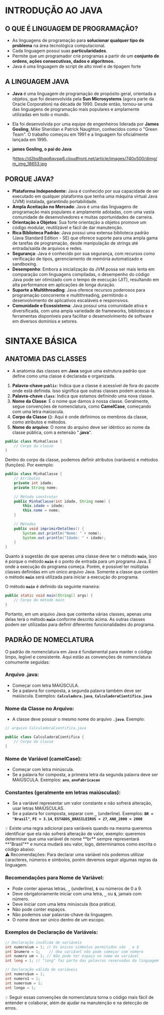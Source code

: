 # INTRODUÇÃO AO JAVA

## **O QUE É LINGUAGEM DE PROGRAMAÇÃO?**

- As linguagens de programação para **solucionar qualquer tipo de problema** na área tecnológica computacional.
- Cada linguagem possui suas **particularidades**.
- Permite que um programador crie programas a partir de um **conjunto de ordens, ações consecutivas, dados e  algoritmos.**
- Java é uma linguagem de script de alto nível e de tipagem forte

## **A LINGUAGEM JAVA**

- **Java** é uma linguagem de programação de propósito geral, orientada a objetos, que foi desenvolvida pela **Sun Microsystems** (agora parte da Oracle Corporation) na década de 1990. Desde então, tornou-se uma das linguagens de programação mais populares e amplamente utilizadas em todo o mundo.
- Ela foi desenvolvida por uma equipe de engenheiros liderada por **James Gosling**, Mike Sheridan e Patrick Naughton, conhecidos como o "Green Team". O trabalho começou em 1991 e a linguagem foi oficialmente lançada em 1995.
- **james Gosling, o pai do Java**
    
    !https://d2bs8hqp6qvsw6.cloudfront.net/article/images/740x500/dimg/m_img_18653.jpg
    

## **PORQUE JAVA?**

- **Plataforma Independente:** Java é conhecido por sua capacidade de ser executado em qualquer plataforma que tenha uma máquina virtual Java (JVM) instalada, garantindo portabilidade.
- **Ampla Aceitação no Mercado**: Java é uma das linguagens de programação mais populares e amplamente adotadas, com uma vasta comunidade de desenvolvedores e muitas oportunidades de carreira.
- **Orientação a Objetos**: Sua forte orientação a objetos promove um código modular, reutilizável e fácil de dar manutenção.
- **Rica Biblioteca Padrão**: Java possui uma extensa biblioteca padrão (Java Standard Edition - SE) que oferece suporte para uma ampla gama de tarefas de programação, desde manipulação de strings até entrada/saída de arquivos e redes.
- **Segurança**: Java é conhecido por sua segurança, com recursos como verificação de tipos, gerenciamento de memória automatizado e sandboxing.
- **Desempenho**: Embora a inicialização da JVM possa ser mais lenta em comparação com linguagens compiladas, o desempenho do código Java pode ser otimizado com o tempo de execução (JIT), resultando em alta performance em aplicações de longa duração.
- **Suporte a Multithreading**: Java oferece recursos poderosos para programação concorrente e multithreading, permitindo o desenvolvimento de aplicativos escaláveis e responsivos.
- **Comunidade e Ecossistema**: Java possui uma comunidade ativa e diversificada, com uma ampla variedade de frameworks, bibliotecas e ferramentas disponíveis para facilitar o desenvolvimento de software em diversos domínios e setores.

# SINTAXE BÁSICA

## ANATOMIA DAS CLASSES

- A anatomia das classes em **Java** segue uma estrutura padrão que define como uma classe é declarada e organizada.
1. **Palavra-chave `public`**: Indica que a classe é acessível de fora do pacote onde está definida. Isso significa que outras classes podem acessá-la.
2. **Palavra-chave `class`**: Indica que estamos definindo uma nova classe.
3. **Nome da Classe**: É o nome que damos à nossa classe. Geralmente, segue convenções de nomenclatura, como **CamelCase**, começando com uma letra maiúscula.
4. **Corpo da Classe `{}`**: Aqui é onde definimos os membros da classe, como atributos e métodos.
5. **Nome do arquivo**: O nome do arquivo deve ser idêntico ao nome da classe pública, com a extensão "**.java**".

```java
public class MinhaClasse {
    // Corpo da classe
}
```

Dentro do corpo da classe, podemos definir atributos (variáveis) e métodos (funções). Por exemplo:

```java
public class MinhaClasse {
    // Atributos
    private int idade;
    private String nome;
    
    // Método construtor
    public MinhaClasse(int idade, String nome) {
        this.idade = idade;
        this.nome = nome;
    }
    
    // Métodos
    public void imprimirDetalhes() {
        System.out.println("Nome: " + nome);
        System.out.println("Idade: " + idade);
    }
}
```

Quanto à sugestão de que apenas uma classe deve ter o método **`main`**, isso é porque o método **`main`** é o ponto de entrada para um programa Java. É onde a execução do programa começa. Porém, é possível ter múltiplas classes definidas em um único arquivo Java. Somente a classe que contém o método **`main`** será utilizada para iniciar a execução do programa.

O método **`main`** é definido da seguinte maneira:

```java
public static void main(String[] args) {
    // Corpo do método main
}
```

Portanto, em um arquivo Java que contenha várias classes, apenas uma delas terá o método **`main`** conforme descrito acima. As outras classes podem ser utilizadas para definir diferentes funcionalidades do programa.

## PADRÃO DE NOMECLATURA

O padrão de nomenclatura em Java é fundamental para manter o código limpo, legível e consistente. Aqui estão as convenções de nomenclatura comumente seguidas:

### **Arquivo .java:**

- Começar com letra MAIÚSCULA.
- Se a palavra for composta, a segunda palavra também deve ser maiúscula.
Exemplos: **`Calculadora.java`**, **`CalculadoraCientifica.java`**

### **Nome da Classe no Arquivo:**

- A classe deve possuir o mesmo nome do arquivo **`.java`**.
Exemplo:

```java
// arquivo CalculadoraCientifica.java

public class CalculadoraCientifica {
    // Corpo da classe
}
```

### **Nome de Variável (camelCase):**

- Começar com letra minúscula.
- Se a palavra for composta, a primeira letra da segunda palavra deve ser MAIÚSCULA.
Exemplos: **`ano`**, **`anoFabricacao`**

### **Constantes (geralmente em letras maiúsculas):**

- Se a variável representar um valor constante e não sofrerá alteração, usar letras MAIÚSCULAS.
- Se a palavra for composta, separar com **`_`** (underline).
Exemplos: **`BR = "Brasil"`**, **`PI = 3.14`**, **`ESTADOS_BRASILEIROS = 27`**, **`ANO_2000 = 2000`**

<aside>
💡 Existe uma regra adicional para variáveis quando na mesma queremos identificar que ela não sofrerá alteração de valor, exemplo: queremos determinar que uma variável de nome **br** sempre representará **"Brasil"** e nunca mudará seu valor, logo, determinamos como escrita o código abaixo:

</aside>

<aside>
⚠️ Recomendações: Para declarar uma variável nós podemos utilizar caracteres, números e símbolos, porém devemos seguir algumas regras da linguagem.

</aside>

### **Recomendações para Nome de Variável:**

- Pode conter apenas letras, **`_`** (underline), **`$`** ou números de 0 a 9.
- Deve obrigatoriamente iniciar com uma letra, **`_`** ou **`$`**, jamais com número.
- Deve iniciar com uma letra minúscula (boa prática).
- Não pode conter espaços.
- Não podemos usar palavras-chave da linguagem.
- O nome deve ser único dentro de um escopo.

### **Exemplos de Declaração de Variáveis:**

```java
// Declaração inválida de variáveis
int numero&um = 1; // Os únicos símbolos permitidos são _ e $
int 1numero = 1;    // Uma variável não pode começar com número
int numero um = 1; // Não pode ter espaço no nome da variável
int long = 1; // "long" faz parte das palavras reservadas da linguagem

// Declaração válida de variáveis
int numero$um = 1;
int numero1 = 1;
int numeroum = 1;
int longo = 1;
```

<aside>
💡 Seguir essas convenções de nomenclatura torna o código mais fácil de entender e colaborar, além de ajudar na manutenção e na detecção de erros.

</aside>